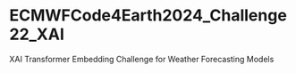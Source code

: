 # ECMWFCode4Earth2024_Challenge22_XAI
XAI Transformer Embedding Challenge for Weather Forecasting Models
